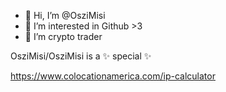 - 👋 Hi, I’m @OsziMisi
- 👀 I’m interested in Github >3
- 🌱 I’m crypto trader
  
OsziMisi/OsziMisi is a ✨ special ✨ 

https://www.colocationamerica.com/ip-calculator
